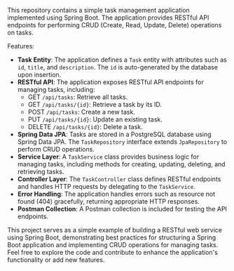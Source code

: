 This repository contains a simple task management application implemented using Spring Boot. The application provides RESTful API endpoints for performing CRUD (Create, Read, Update, Delete) operations on tasks.

Features:
- **Task Entity**: The application defines a `Task` entity with attributes such as `id`, `title`, and `description`. The `id` is auto-generated by the database upon insertion.
- **RESTful API**: The application exposes RESTful API endpoints for managing tasks, including:
  - GET `/api/tasks`: Retrieve all tasks.
  - GET `/api/tasks/{id}`: Retrieve a task by its ID.
  - POST `/api/tasks`: Create a new task.
  - PUT `/api/tasks/{id}`: Update an existing task.
  - DELETE `/api/tasks/{id}`: Delete a task.
- **Spring Data JPA**: Tasks are stored in a PostgreSQL database using Spring Data JPA. The `TaskRepository` interface extends `JpaRepository` to perform CRUD operations.
- **Service Layer**: A `TaskService` class provides business logic for managing tasks, including methods for creating, updating, deleting, and retrieving tasks.
- **Controller Layer**: The `TaskController` class defines RESTful endpoints and handles HTTP requests by delegating to the `TaskService`.
- **Error Handling**: The application handles errors such as resource not found (404) gracefully, returning appropriate HTTP responses.
- **Postman Collection**: A Postman collection is included for testing the API endpoints.

This project serves as a simple example of building a RESTful web service using Spring Boot, demonstrating best practices for structuring a Spring Boot application and implementing CRUD operations for managing tasks. Feel free to explore the code and contribute to enhance the application's functionality or add new features.
